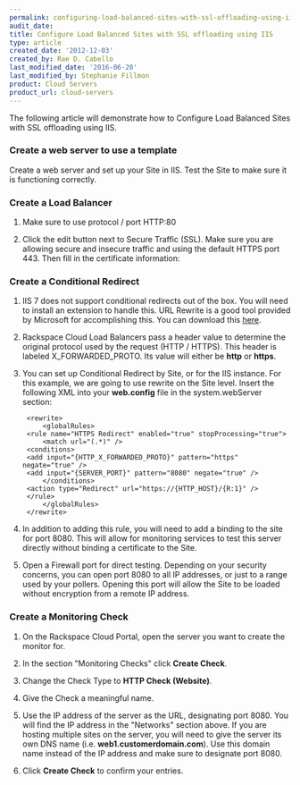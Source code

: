```yaml
---
permalink: configuring-load-balanced-sites-with-ssl-offloading-using-iis/
audit_date:
title: Configure Load Balanced Sites with SSL offloading using IIS
type: article
created_date: '2012-12-03'
created_by: Rae D. Cabello
last_modified_date: '2016-06-20'
last_modified_by: Stephanie Fillmon
product: Cloud Servers
product_url: cloud-servers
---
```


The following article will demonstrate how to Configure Load Balanced
Sites with SSL offloading using IIS.

### Create a web server to use a template

Create a web server and set up your Site in IIS. Test the Site to
make sure it is functioning correctly.

### Create a Load Balancer

1. Make sure to use protocol / port HTTP:80

2. Click the edit button next to Secure Traffic (SSL). Make sure you are
allowing secure and insecure traffic and using the default HTTPS port 443. Then fill in the
certificate information:

### Create a Conditional Redirect

1. IIS 7 does not support conditional redirects out of the box. You will
need to install an extension to handle this. URL Rewrite is a good tool
provided by Microsoft for accomplishing this. You can download this
[here](http://www.iis.net/downloads/microsoft/url-rewrite).

2. Rackspace Cloud Load Balancers pass a header value to determine the
original protocol used by the request (HTTP / HTTPS). This header is
labeled X_FORWARDED_PROTO. Its value will either be **http** or **https**.

3. You can set up Conditional Redirect by Site, or for the IIS instance.
For this example, we are going to use rewrite on the Site level. Insert
the following XML into your **web.config** file in the system.webServer
section:

        <rewrite>
            <globalRules>
        <rule name="HTTPS Redirect" enabled="true" stopProcessing="true">
            <match url="(.*)" />
        <conditions>
        <add input="{HTTP_X_FORWARDED_PROTO}" pattern="https" negate="true" />
        <add input="{SERVER_PORT}" pattern="8080" negate="true" />
            </conditions>
        <action type="Redirect" url="https://{HTTP_HOST}/{R:1}" />
        </rule>
            </globalRules>
        </rewrite>

4. In addition to adding this rule, you will need to add a binding to
the site for port 8080. This will allow for monitoring services to test
this server directly without binding a certificate to the Site.

5. Open a Firewall port for direct testing. Depending on your security
concerns, you can open port 8080 to all IP addresses, or just to a range
used by your pollers. Opening this port will allow the Site to be loaded
without encryption from a remote IP address.

### Create a Monitoring Check

1. On the Rackspace Cloud Portal, open the server you want to create the
monitor for.

2. In the section "Monitoring Checks" click **Create Check**.

3. Change the Check Type to **HTTP Check (Website)**.

4. Give the Check a meaningful name.

5. Use the IP address of the server as the URL, designating port 8080.
You will find the IP address in the "Networks" section above. If you are
hosting multiple sites on the server, you will need to give the server
its own DNS name (i.e. **web1.customerdomain.com**). Use this domain name
instead of the IP address and make sure to designate port 8080.

6. Click **Create Check** to confirm your entries.
